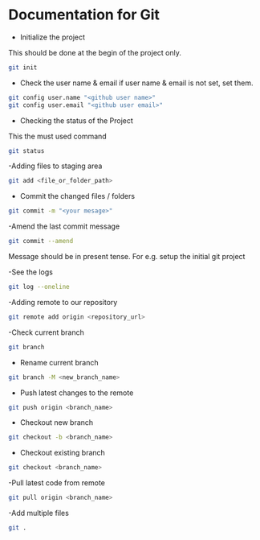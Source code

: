 # Documentation for Git
- Initialize the project 

This should be done at the begin of the project only.

```bash
git init
```


- Check the user name & email
if user name & email is not set, set them.
```bash
git config user.name "<github user name>"
git config user.email "<github user email>"
```

- Checking the status of the Project

This the must used command
```bash
git status
```

-Adding files to staging area 

```bash
git add <file_or_folder_path>
```


- Commit the changed files / folders

```bash
git commit -m "<your mesage>"
```

-Amend the last commit message
```bash
git commit --amend
```

Message should be in present tense. For e.g. setup the initial git project

-See the logs
```bash
git log --oneline
```

-Adding remote to our repository

```bash
git remote add origin <repository_url>
```

-Check current branch
```bash
git branch
```

- Rename current branch
```bash
git branch -M <new_branch_name>
```

- Push latest changes to the remote

```bash
git push origin <branch_name>
```

- Checkout new branch
```bash
git checkout -b <branch_name>
```

- Checkout existing branch
```bash
git checkout <branch_name>
```

-Pull latest code from remote

```bash
git pull origin <branch_name>
```

-Add multiple files

```bash
git .
```
